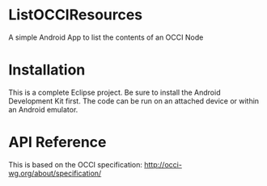 # ListOCCIResources
A simple Android App to list the contents of an OCCI Node
# Installation
This is a complete Eclipse project. Be sure to install the Android Development Kit first.
The code can be run on an attached device or within an Android emulator.
# API Reference
This is based on the OCCI specification:
http://occi-wg.org/about/specification/

